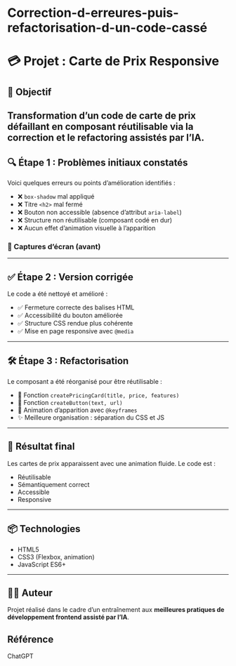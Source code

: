 # Correction-d-erreures-puis-refactorisation-d-un-code-cassé
# 💳 Projet : Carte de Prix Responsive

## 📌 Objectif
Transformation d’un code de carte de prix défaillant en composant réutilisable via la correction et le refactoring assistés par l’IA.
---

## 🔍 Étape 1 : Problèmes initiaux constatés

Voici quelques erreurs ou points d’amélioration identifiés :

- ❌ `box-shadow` mal appliqué
- ❌ Titre `<h2>` mal fermé
- ❌ Bouton non accessible (absence d’attribut `aria-label`)
- ❌ Structure non réutilisable (composant codé en dur)
- ❌ Aucun effet d’animation visuelle à l’apparition

### 📸 Captures d’écran (avant)

---

## ✅ Étape 2 : Version corrigée

Le code a été nettoyé et amélioré :
- ✅ Fermeture correcte des balises HTML
- ✅ Accessibilité du bouton améliorée
- ✅ Structure CSS rendue plus cohérente
- ✅ Mise en page responsive avec `@media`

---

## 🛠️ Étape 3 : Refactorisation

Le composant a été réorganisé pour être réutilisable :
- 🧱 Fonction `createPricingCard(title, price, features)`
- 🔘 Fonction `createButton(text, url)`
- 💫 Animation d’apparition avec `@keyframes`
- ✨ Meilleure organisation : séparation du CSS et JS
  
---

## 🚀 Résultat final

Les cartes de prix apparaissent avec une animation fluide. Le code est :
- Réutilisable
- Sémantiquement correct
- Accessible
- Responsive

---

## 📦 Technologies

- HTML5
- CSS3 (Flexbox, animation)
- JavaScript ES6+

---

## 👩‍💻 Auteur

Projet réalisé dans le cadre d’un entraînement aux **meilleures pratiques de développement frontend assisté par l’IA**.

## Référence
ChatGPT
